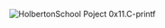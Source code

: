 ![HolbertonSchool](https://www.holbertonschool.com/holberton-logo.png) 
                        Poject 0x11.C-printf
